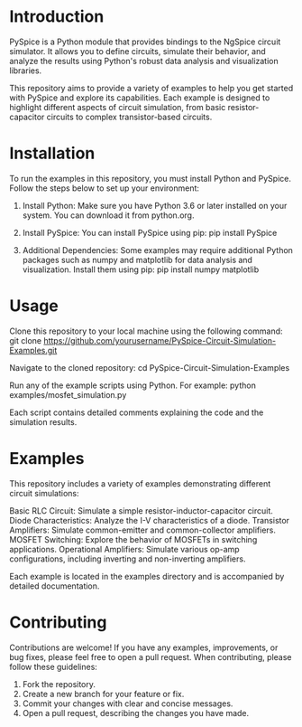 # Introduction
PySpice is a Python module that provides bindings to the NgSpice circuit simulator. It allows you to define circuits, 
simulate their behavior, and analyze the results using Python's robust data analysis and visualization libraries.

This repository aims to provide a variety of examples to help you get started with PySpice and explore its capabilities. 
Each example is designed to highlight different aspects of circuit simulation, from basic resistor-capacitor circuits to 
complex transistor-based circuits.

# Installation
To run the examples in this repository, you must install Python and PySpice. Follow the steps below to set up your environment:

1. Install Python: Make sure you have Python 3.6 or later installed on your system. You can download it from python.org.

2. Install PySpice: You can install PySpice using pip:
   pip install PySpice
3. Additional Dependencies: Some examples may require additional Python packages such as numpy and matplotlib for data
   analysis and visualization. Install them using pip:
   pip install numpy matplotlib

# Usage
Clone this repository to your local machine using the following command:
git clone https://github.com/yourusername/PySpice-Circuit-Simulation-Examples.git

Navigate to the cloned repository:
cd PySpice-Circuit-Simulation-Examples

Run any of the example scripts using Python. For example:
python examples/mosfet_simulation.py

Each script contains detailed comments explaining the code and the simulation results.

# Examples
This repository includes a variety of examples demonstrating different circuit simulations:

Basic RLC Circuit: Simulate a simple resistor-inductor-capacitor circuit.
Diode Characteristics: Analyze the I-V characteristics of a diode.
Transistor Amplifiers: Simulate common-emitter and common-collector amplifiers.
MOSFET Switching: Explore the behavior of MOSFETs in switching applications.
Operational Amplifiers: Simulate various op-amp configurations, including inverting and non-inverting amplifiers.

Each example is located in the examples directory and is accompanied by detailed documentation.

# Contributing
Contributions are welcome! If you have any examples, improvements, or bug fixes, please feel free to 
open a pull request. When contributing, please follow these guidelines:

1. Fork the repository.
2. Create a new branch for your feature or fix.
3. Commit your changes with clear and concise messages.
4. Open a pull request, describing the changes you have made.


